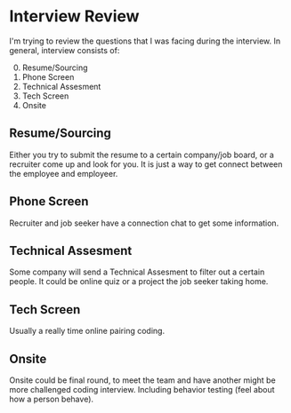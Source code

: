 # Interview Review

I'm trying to review the questions that I was facing during the interview. In general, interview consists of:

0. Resume/Sourcing
1. Phone Screen
2. Technical Assesment
3. Tech Screen
4. Onsite

## Resume/Sourcing

Either you try to submit the resume to a certain company/job board, or a recruiter come up and look for you.
It is just a way to get connect between the employee and employeer.

## Phone Screen

Recruiter and job seeker have a connection chat to get some information.

## Technical Assesment

Some company will send a Technical Assesment to filter out a certain people. It could be online quiz or a project
the job seeker taking home.

## Tech Screen

Usually a really time online pairing coding.

## Onsite

Onsite could be final round, to meet the team and have another might be more challenged coding interview.
Including behavior testing (feel about how a person behave).
